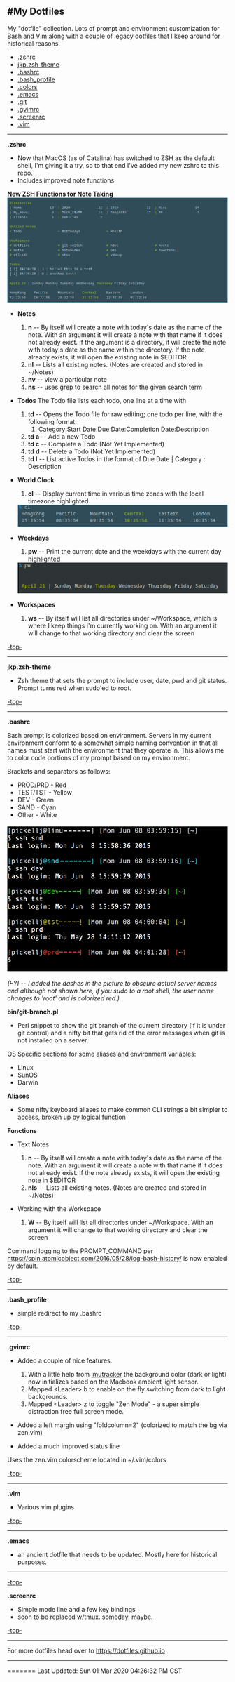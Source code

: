 #<a name="top">My Dotfiles</a>
---

My "dotfile" collection.   Lots of prompt and environment customization for Bash and Vim along with a couple of legacy dotfiles that I keep around for historical reasons.

- [.zshrc](#.zshrc)
- [jkp.zsh-theme](#jkp.zsh-theme)
- [.bashrc](#.bashrc)
- [.bash_profile](#.bash_profile)
- [.colors](#.colors)
- [.emacs](#.emacs)
- [.git](#.git)
- [.gvimrc](#.gvimrc)
- [.screenrc](#.screenrc)
- [.vim](#.vim)

---
**<a name=".zshrc">.zshrc</a>**
- Now that MacOS (as of Catalina) has switched to ZSH as the default shell, I'm giving it a try, so to that end I've added my new zshrc to this repo.
- Includes improved note functions

**New ZSH Functions for Note Taking**
<img src="images/Notes.png" alt="Notes Overview">
- __Notes__
   1. **n**  -- By itself will create a note with today's date as the name of the note.  With an argument it will create a note with that name if it does not already exist.  If the argument is a directory, it will create the note with today's date as the name within the directory.  If the note already exists, it will open the existing note in $EDITOR
   2. **nl**  -- Lists all existing notes.  (Notes are created and stored in ~/Notes)
   3. **nv** <filename> -- view a particular note 
   4. **ns** <searchterm> -- uses grep to search all notes for the given search term

- __Todos__
  The Todo file lists each todo, one line at a time with 
  1. **td** -- Opens the Todo file for raw editing; one todo per line, with the following format:
        1. Category:Start Date:Due Date:Completion Date:Description
  2. **td a** -- Add a new Todo
  3. **td c** -- Complete a Todo (Not Yet Implemented)
  4. **td d** -- Delete a Todo (Not Yet Implemented)
  5. **td l** -- List active Todos in the format of Due Date | Category : Description

- __World Clock__ 
  1. **cl** -- Display current time in various time zones with the local timezone highlighted
  <img src="images/world_Clocks.png" alt="Current Time and Time Zone display">

- __Weekdays__
  1. **pw** -- Print the current date and the weekdays with the current day highlighted
  <img src="images/print_week.png" alt="Days of the week">

- __Workspaces__
   1. **ws** -- By itself will list all directories under ~/Workspace, which is where I keep things I'm currently working on.   With an argument it will change to that working directory and clear the screen


[-top-](#top)

---

**<a name="jkp.zsh-theme">jkp.zsh-theme</a>**
- Zsh theme that sets the prompt to include user, date, pwd and git status.  Prompt turns red when sudo'ed to root.

[-top-](#top)

---

**<a name=".bashrc">.bashrc</a>**

Bash prompt is colorized based on environment.  Servers in my current environment conform to a somewhat simple naming convention in that all names must start with the environment that they operate in.  This allows me to color code portions of my prompt based on my environment.  

Brackets and separators as follows:
- PROD/PRD - Red
- TEST/TST - Yellow
- DEV      - Green
- SAND     - Cyan
- Other    - White

<img src="images/bash_prompts.png" alt="Example of environment specific colorized prompt">

*(FYI -- I added the dashes in the picture to obscure actual server names and although not shown here, if you sudo to a root shell, the user name changes to 'root' and is colorized red.)*

**bin/git-branch.pl**
- Perl snippet to show the git branch of the current directory (if it is under git control) and a nifty bit that gets rid of the error messages when git is not installed on a server.

OS Specific sections for some aliases and environment variables:
- Linux
- SunOS
- Darwin

**Aliases**
- Some nifty keyboard aliases to make common CLI strings a bit simpler to access, broken up by logical function

**Functions**
- Text Notes
   1. **n**  -- By itself will create a note with today's date as the name of the note.  With an argument it will create a note with that name if it does not already exist.  If the note already exists, it will open the existing note in $EDITOR
   2. **nls**  -- Lists all existing notes.  (Notes are created and stored in ~/Notes)

- Working with the Workspace
   1. **W** -- By itself will list all directories under ~/Workspace.   With an argument it will change to that working directory and clear the screen



Command logging to the PROMPT_COMMAND per https://spin.atomicobject.com/2016/05/28/log-bash-history/ is now enabled by default.



[-top-](#top)

---

**<a name=".bash_profile">.bash_profile</a>**
- simple redirect to my .bashrc

[-top-](#top)

---

**<a name=".gvimrc">.gvimrc</a>**
- Added a couple of nice features: 
   1. With a little help from [lmutracker](https://gist.github.com/Glavin001/76ffcca87b946aa0b550f3ca46cb) the background color (dark or light) now initializes based on the Macbook ambient light sensor.
   2. Mapped &lt;Leader&gt; b to enable on the fly switching from dark to light backgrounds.
   3. Mapped &lt;Leader&gt; z to toggle "Zen Mode" - a super simple distraction free full screen mode. 

- Added a left margin using "foldcolumn=2" (colorized to match the bg via zen.vim)

- Added a much improved status line

Uses the zen.vim colorscheme located in ~/.vim/colors

[-top-](#top)

---

**<a name=".vim">.vim</a>**
- Various vim plugins 

[-top-](#top)

---

**<a name=".emacs">.emacs</a>**
- an ancient dotfile that needs to be updated.  Mostly here for historical purposes.

---

[-top-](#top)

**<a name=".screenrc">.screenrc</a>**  
- Simple mode line and a few key bindings
- soon to be replaced w/tmux.  someday.  maybe.

[-top-](#top)

---

For more dotfiles head over to <a href="https://dotfiles.github.io">https://dotfiles.github.io</a>

---

=======
Last Updated: Sun 01 Mar 2020 04:26:32 PM CST
